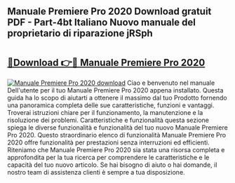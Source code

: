 ## Manuale Premiere Pro 2020 Download gratuit PDF - Part-4bt Italiano Nuovo manuale del proprietario di riparazione jRSph

# <h2><a href="http://dfgjlw.blite.top/?on=Manuale+Premiere+Pro+2020">🔗Download 👉🔴 Manuale Premiere Pro 2020</a></h2>

[![Manuale Premiere Pro 2020 download](https://i.imgur.com/lujVjoI.png)](http://dfgjlw.blite.top/?on=Manuale+Premiere+Pro+2020)
Ciao e benvenuto nel manuale Dell'utente per il tuo Manuale Premiere Pro 2020 appena installato. Questa guida ha lo scopo di aiutarti a ottenere il massimo dal tuo Prodotto fornendo una panoramica completa delle sue caratteristiche, funzioni e vantaggi. Troverai istruzioni chiare per il funzionamento, la manutenzione e la risoluzione dei problemi. Caratteristiche e funzionalità questa sezione spiega le diverse funzionalità e funzionalità del tuo nuovo Manuale Premiere Pro 2020. Questo straordinario elenco di funzionalità Manuale Premiere Pro 2020 offre funzionalità per prestazioni senza interruzioni ed efficienti. Riteniamo che Manuale Premiere Pro 2020 sia stata una risorsa completa e approfondita per la tua ricerca per comprendere le caratteristiche e le capacità del tuo nuovo articolo. Se hai bisogno di aiuto o hai domande, il nostro team di assistenza clienti è sempre a tua disposizione.
